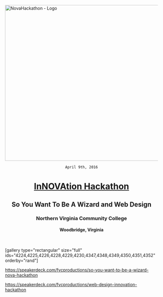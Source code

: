 <img class="aligncenter size-full wp-image-3947" src="https://fvcproductions.files.wordpress.com/2015/11/novahackathon.png" alt="NovaHackathon - Logo" width="512" height="512" />

<div style="text-align: center;">

<code>April 9th, 2016</code>
<h1><a title="InNOVAtion Hackathon" href="http://novahackathon.org" target="_blank">InNOVAtion Hackathon</a></h1>
<h2><strong>So You Want To Be A Wizard</strong> and <strong>Web Design</strong></h2>
<h3>Northern Virginia Community College</h3>
<h4>Woodbridge, Virginia</h4>

</div>

&nbsp;

[gallery type="rectangular" size="full" ids="4224,4225,4226,4228,4229,4230,4347,4348,4349,4350,4351,4352" orderby="rand"]

https://speakerdeck.com/fvcproductions/so-you-want-to-be-a-wizard-nova-hackathon

https://speakerdeck.com/fvcproductions/web-design-innovation-hackathon
